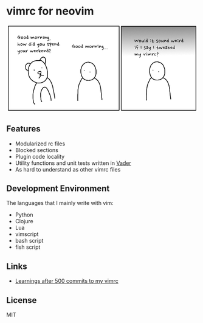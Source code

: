 vimrc for neovim
===

![vimrc cartoon](/images/cartoon-vimrc.png)

Features
---

* Modularized rc files
* Blocked sections
* Plugin code locality
* Utility functions and unit tests written in [Vader](https://github.com/junegunn/vader.vim)
* As hard to understand as other vimrc files

Development Environment
---

The languages that I mainly write with vim:

* Python
* Clojure
* Lua
* vimscript
* bash script
* fish script

Links
---

* [Learnings after 500 commits to my vimrc](https://iamsang.com/en/2022/04/13/vimrc/)

License
---

MIT

